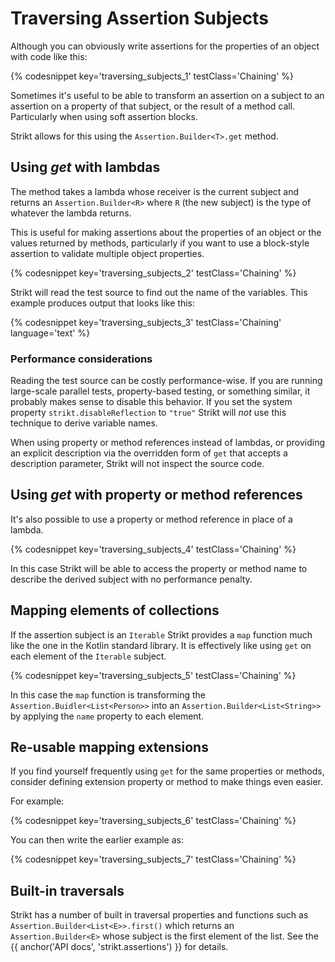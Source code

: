 ---
---

# Traversing Assertion Subjects

Although you can obviously write assertions for the properties of an object with code like this:

{% codesnippet key='traversing_subjects_1' testClass='Chaining' %}

Sometimes it's useful to be able to transform an assertion on a subject to an assertion on a property of that subject, or the result of a method call.
Particularly when using soft assertion blocks.

Strikt allows for this using the `Assertion.Builder<T>.get` method.

## Using _get_ with lambdas

The method takes a lambda whose receiver is the current subject and returns an `Assertion.Builder<R>` where `R` (the new subject) is the type of whatever the lambda returns.

This is useful for making assertions about the properties of an object or the values returned by methods, particularly if you want to use a block-style assertion to validate multiple object properties.

{% codesnippet key='traversing_subjects_2' testClass='Chaining' %}

Strikt will read the test source to find out the name of the variables.
This example produces output that looks like this:

{% codesnippet key='traversing_subjects_3' testClass='Chaining' language='text' %}

### Performance considerations

Reading the test source can be costly performance-wise.
If you are running large-scale parallel tests, property-based testing, or something similar, it probably makes sense to disable this behavior.
If you set the system property `strikt.disableReflection` to `"true"` Strikt will _not_ use this technique to derive variable names.

When using property or method references instead of lambdas, or providing an explicit description via the overridden form of `get` that accepts a description parameter, Strikt will not inspect the source code.

## Using _get_ with property or method references

It's also possible to use a property or method reference in place of a lambda.

{% codesnippet key='traversing_subjects_4' testClass='Chaining' %}

In this case Strikt will be able to access the property or method name to describe the derived subject with no performance penalty.

## Mapping elements of collections

If the assertion subject is an `Iterable` Strikt provides a `map` function much like the one in the Kotlin standard library.
It is effectively like using `get` on each element of the `Iterable` subject.

{% codesnippet key='traversing_subjects_5' testClass='Chaining' %}

In this case the `map` function is transforming the `Assertion.Buidler<List<Person>>` into an `Assertion.Builder<List<String>>` by applying the `name` property to each element.

## Re-usable mapping extensions

If you find yourself frequently using `get` for the same properties or methods, consider defining extension property or method to make things even easier.

For example:

{% codesnippet key='traversing_subjects_6' testClass='Chaining' %}

You can then write the earlier example as:

{% codesnippet key='traversing_subjects_7' testClass='Chaining' %}

## Built-in traversals

Strikt has a number of built in traversal properties and functions such as `Assertion.Builder<List<E>>.first()` which returns an `Assertion.Builder<E>` whose subject is the first element of the list.
See the {{ anchor('API docs', 'strikt.assertions') }} for details.
